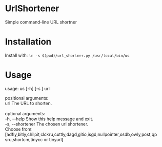 # UrlShortener
Simple command-line URL shortner

# Installation
Install with: 
`ln -s $(pwd)/url_shortner.py /usr/local/bin/us`

# Usage
usage: us [-h] [-s <shortener>] url

positional arguments:\
  url                   The URL to shorten.\
\
optional arguments:\
  -h, --help            Show this help message and exit.\
  -s, --shortener       The chosen url shortener.\
                        Choose from: [adfly,bitly,chilpit,clckru,cuttly,dagd,gitio,isgd,nullpointer,osdb,owly,post,qpsru,shortcm,tinycc or tinyurl]  
